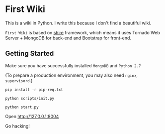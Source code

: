 First Wiki
==========

This is a wiki in Python. I write this because I don't find a beautiful wiki.

`First Wiki` is based on [shire](https://github.com/liangsun/shire) framework, which means it uses Tornado Web Server + MongoDB for back-end and Bootstrap for front-end.

## Getting Started

Make sure you have successfully installed `MongoDB` and `Python 2.7`

(To prepare a production environment, you may also need `nginx`, `supervisord`.)

```
pip install -r pip-req.txt

python scripts/init.py

python start.py
```

Open <http://127.0.0.1:8004>

Go hacking!
